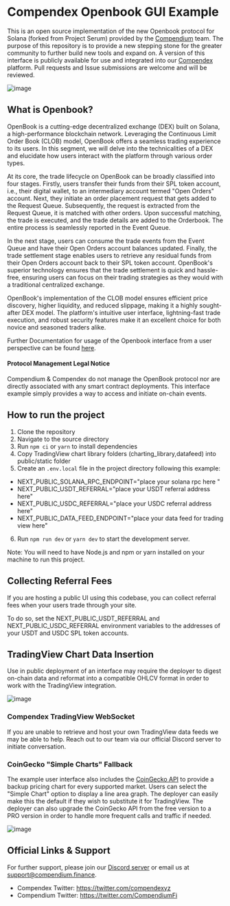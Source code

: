 # Compendex Openbook GUI Example

This is an open source implementation of the new Openbook protocol for Solana (forked from Project Serum) provided by the [Compendium](https://docs.compendium.finance) team. The purpose of this repository is to provide a new stepping stone for the greater community to further build new tools and expand on. A version of this interface is publicly available for use and integrated into our [Compendex](https://sol.compendex.xyz) platform. Pull requests and Issue submissions are welcome and will be reviewed.

![image](https://user-images.githubusercontent.com/36686278/227060628-ee55ab72-513d-40af-84d6-dc755e839659.png)

## What is Openbook?

OpenBook is a cutting-edge decentralized exchange (DEX) built on Solana, a high-performance blockchain network. Leveraging the Continuous Limit Order Book (CLOB) model, OpenBook offers a seamless trading experience to its users. In this segment, we will delve into the technicalities of a DEX and elucidate how users interact with the platform through various order types.

At its core, the trade lifecycle on OpenBook can be broadly classified into four stages. Firstly, users transfer their funds from their SPL token account, i.e., their digital wallet, to an intermediary account termed "Open Orders" account. Next, they initiate an order placement request that gets added to the Request Queue. Subsequently, the request is extracted from the Request Queue, it is matched with other orders. Upon successful matching, the trade is executed, and the trade details are added to the Orderbook. The entire process is seamlessly reported in the Event Queue.

In the next stage, users can consume the trade events from the Event Queue and have their Open Orders account balances updated. Finally, the trade settlement stage enables users to retrieve any residual funds from their Open Orders account back to their SPL token account. OpenBook's superior technology ensures that the trade settlement is quick and hassle-free, ensuring users can focus on their trading strategies as they would with a traditional centralized exchange.

OpenBook's implementation of the CLOB model ensures efficient price discovery, higher liquidity, and reduced slippage, making it a highly sought-after DEX model. The platform's intuitive user interface, lightning-fast trade execution, and robust security features make it an excellent choice for both novice and seasoned traders alike.

Further Documentation for usage of the Openbook interface from a user perspective can be found [here](https://docs.compendium.finance/decentralized-trading-tools/solana-integrations/openbook-spot-markets).

#### Protocol Management Legal Notice
Compendium & Compendex do not manage the OpenBook protocol nor are directly associated with any smart contract deployments. This interface example simply provides a way to access and initiate on-chain events.

## How to run the project

1. Clone the repository
2. Navigate to the source directory
3. Run `npm ci` or `yarn` to install dependencies
4. Copy TradingView chart library folders (charting_library,datafeed) into public/static folder
5. Create an `.env.local` file in the project directory following this example:
- NEXT_PUBLIC_SOLANA_RPC_ENDPOINT="place your solana rpc here "
- NEXT_PUBLIC_USDT_REFERRAL="place your USDT referral address here"
- NEXT_PUBLIC_USDC_REFERRAL="place your USDC referral address here"
- NEXT_PUBLIC_DATA_FEED_ENDPOINT="place your data feed for trading view here"
6. Run `npm run dev` or `yarn dev` to start the development server.

Note: You will need to have Node.js and npm or yarn installed on your machine to run this project.

## Collecting Referral Fees

If you are hosting a public UI using this codebase, you can collect referral fees when your users trade through your site.

To do so, set the NEXT_PUBLIC_USDT_REFERRAL and NEXT_PUBLIC_USDC_REFERRAL environment variables to the addresses of your USDT and USDC SPL token accounts.

## TradingView Chart Data Insertion

Use in public deployment of an interface may require the deployer to digest on-chain data and reformat into a compatible OHLCV format in order to work with the TradingView integration.

![image](https://user-images.githubusercontent.com/36686278/227062566-81ab8804-c696-4b74-8310-03100869ec1b.png)

### Compendex TradingView WebSocket

If you are unable to retrieve and host your own TradingView data feeds we may be able to help. Reach out to our team via our official Discord server to initiate conversation.

### CoinGecko "Simple Charts" Fallback

The example user interface also includes the [CoinGecko API](https://www.coingecko.com/en/api) to provide a backup pricing chart for every supported market. Users can select the "Simple Chart" option to display a line area graph. The deployer can easily make this the default if they wish to substitute it for TradingView. The deployer can also upgrade the CoinGecko API from the free version to a PRO version in order to handle more frequent calls and traffic if needed.

![image](https://user-images.githubusercontent.com/36686278/227062603-fce438ad-d57b-42b9-96c5-f595bec787e0.png)

## Official Links & Support

For further support, please join our [Discord server](https://discord.gg/compendium-pendax-846967032288509953) or email us at support@compendium.finance.

- Compendex Twitter: https://twitter.com/compendexyz
- Compendium Twitter: https://twitter.com/CompendiumFi
